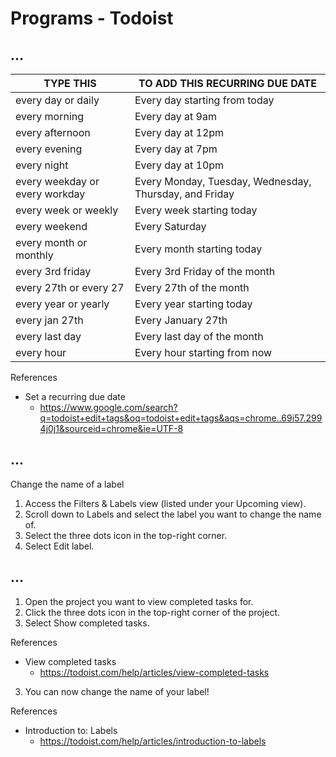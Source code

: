 # Programs - Todoist

## ...

| TYPE THIS                      | TO ADD THIS RECURRING DUE DATE                         |
| ------------------------------ | ------------------------------------------------------ |
| every day or daily             | Every day starting from today                          |
| every morning                  | Every day at 9am                                       |
| every afternoon                | Every day at 12pm                                      |
| every evening                  | Every day at 7pm                                       |
| every night                    | Every day at 10pm                                      |
| every weekday or every workday | Every Monday, Tuesday, Wednesday, Thursday, and Friday |
| every week or weekly           | Every week starting today                              |
| every weekend                  | Every Saturday                                         |
| every month or monthly         | Every month starting today                             |
| every 3rd friday               | Every 3rd Friday of the month                          |
| every 27th or every 27         | Every 27th of the month                                |
| every year or yearly           | Every year starting today                              |
| every jan 27th                 | Every January 27th                                     |
| every last day                 | Every last day of the month                            |
| every hour                     | Every hour starting from now                           |

References

- Set a recurring due date
  - https://www.google.com/search?q=todoist+edit+tags&oq=todoist+edit+tags&aqs=chrome..69i57.2994j0j1&sourceid=chrome&ie=UTF-8

## ...

Change the name of a label

1. Access the Filters & Labels view (listed under your Upcoming view).
1.  Scroll down to Labels and select the label you want to change the name of.
1. Select the three dots icon in the top-right corner.
1. Select Edit label.

## ...

1. Open the project you want to view completed tasks for.
1. Click the three dots icon in the top-right corner of the project.
1. Select Show completed tasks.

References

- View completed tasks
  - https://todoist.com/help/articles/view-completed-tasks
3. You can now change the name of your label!

References

- Introduction to: Labels
  - https://todoist.com/help/articles/introduction-to-labels
